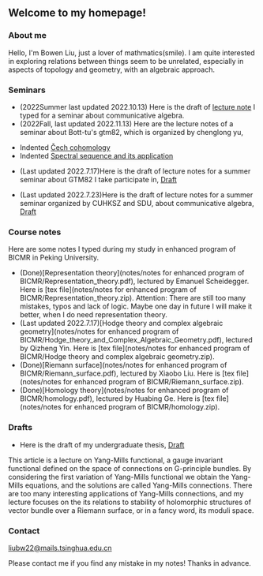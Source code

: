 ## Welcome to my homepage!

### About me
Hello, I'm Bowen Liu, just a lover of mathmatics(smile). I am quite interested in exploring relations between things seem to be unrelated, especially in aspects of topology and geometry, with an algebraic approach. 


### Seminars

* (2022Summer last updated 2022.10.13) Here is the draft of [lecture note](notes/2022Summer/note_for_atiyah's_CA.pdf) I typed for a seminar about communicative algebra.
* (2022Fall, last updated 2022.11.13) Here are the lecture notes of a seminar about Bott-tu's gtm82, which is organized by chenglong yu,
- Indented [Čech cohomology](notes/2022Fall/Čech_cohomology.pdf)
- Indented [Spectral sequence and its application](notes/2022Fall/ČeSpectral_sequence.pdf)


* (Last updated 2022.7.17)Here is the draft of lecture notes for a summer seminar about GTM82 I take participate in, [Draft](notes/Draft_of_82.pdf)

* (Last updated 2022.7.23)Here is the draft of lecture notes for a summer seminar organized by CUHKSZ and SDU, about communicative algebra, [Draft](notes/Draft_of_CA.pdf)

### Course notes

Here are some notes I typed during my study in enhanced program of BICMR in Peking University. 
* (Done)[Representation theory](notes/notes for enhanced program of BICMR/Representation_theory.pdf), lectured by Emanuel Scheidegger. Here is [tex file](notes/notes for enhanced program of BICMR/Representation_theory.zip). Attention: There are still too many mistakes, typos and lack of logic. Maybe one day in future I will make it better, when I do need representation theory. 
* (Last updated 2022.7.17)[Hodge theory and complex algebraic geometry](notes/notes for enhanced program of BICMR/Hodge_theory_and_Complex_Algebraic_Geometry.pdf), lectured by Qizheng Yin. Here is [tex file](notes/notes for enhanced program of BICMR/Hodge theory and complex algebraic geometry.zip).
* (Done)[Riemann surface](notes/notes for enhanced program of BICMR/Riemann_surface.pdf), lectured by Xiaobo Liu. Here is [tex file](notes/notes for enhanced program of BICMR/Riemann_surface.zip).
* (Done)[Homology theory](notes/notes for enhanced program of BICMR/homology.pdf), lectured by Huabing Ge. Here is [tex file](notes/notes for enhanced program of BICMR/homology.zip).

### Drafts

* Here is the draft of my undergraduate thesis, [Draft](notes/Draft_of_undergraduate_thesis.pdf)

This article is a lecture on Yang-Mills functional, a gauge invariant functional defined on the space of connections on G-principle bundles. By considering the first variation of Yang-Mills functional we obtain the Yang-Mills equations, and the solutions are called Yang-Mills connections. There are too many interesting applications of Yang-Mills connections, and my lecture focuses on the its relations to stability of holomorphic structures of vector bundle over a Riemann surface, or in a fancy word, its moduli space.

### Contact
liubw22@mails.tsinghua.edu.cn

Please contact me if you find any mistake in my notes! Thanks in advance.
